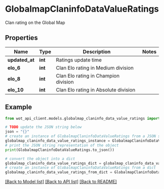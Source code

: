# GlobalmapClaninfoDataValueRatings

Clan rating on the Global Map

## Properties

Name | Type | Description | Notes
------------ | ------------- | ------------- | -------------
**updated_at** | **int** | Ratings update time | 
**elo_6** | **int** | Clan Elo rating in Medium division | 
**elo_8** | **int** | Clan Elo rating in Champion division | 
**elo_10** | **int** | Clan Elo rating in Absolute division | 

## Example

```python
from wot_api_client.models.globalmap_claninfo_data_value_ratings import GlobalmapClaninfoDataValueRatings

# TODO update the JSON string below
json = "{}"
# create an instance of GlobalmapClaninfoDataValueRatings from a JSON string
globalmap_claninfo_data_value_ratings_instance = GlobalmapClaninfoDataValueRatings.from_json(json)
# print the JSON string representation of the object
print(GlobalmapClaninfoDataValueRatings.to_json())

# convert the object into a dict
globalmap_claninfo_data_value_ratings_dict = globalmap_claninfo_data_value_ratings_instance.to_dict()
# create an instance of GlobalmapClaninfoDataValueRatings from a dict
globalmap_claninfo_data_value_ratings_from_dict = GlobalmapClaninfoDataValueRatings.from_dict(globalmap_claninfo_data_value_ratings_dict)
```
[[Back to Model list]](../README.md#documentation-for-models) [[Back to API list]](../README.md#documentation-for-api-endpoints) [[Back to README]](../README.md)


